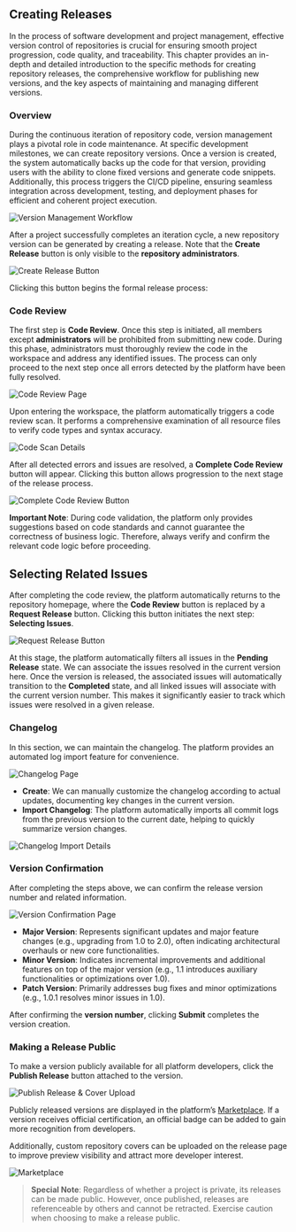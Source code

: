 ## Creating Releases  

In the process of software development and project management, effective version control of repositories is crucial for ensuring smooth project progression, code quality, and traceability. This chapter provides an in-depth and detailed introduction to the specific methods for creating repository releases, the comprehensive workflow for publishing new versions, and the key aspects of maintaining and managing different versions.  

### Overview  

During the continuous iteration of repository code, version management plays a pivotal role in code maintenance. At specific development milestones, we can create repository versions. Once a version is created, the system automatically backs up the code for that version, providing users with the ability to clone fixed versions and generate code snippets. Additionally, this process triggers the CI/CD pipeline, ensuring seamless integration across development, testing, and deployment phases for efficient and coherent project execution.  

![Version Management Workflow](/portal/flow.png)  

After a project successfully completes an iteration cycle, a new repository version can be generated by creating a release. Note that the **Create Release** button is only visible to the **repository administrators**.  

![Create Release Button](/portal/rep-version.png)  

Clicking this button begins the formal release process:  

### Code Review  

The first step is **Code Review**. Once this step is initiated, all members except **administrators** will be prohibited from submitting new code. During this phase, administrators must thoroughly review the code in the workspace and address any identified issues. The process can only proceed to the next step once all errors detected by the platform have been fully resolved.  

![Code Review Page](/portal/rep-version2.png)  

Upon entering the workspace, the platform automatically triggers a code review scan. It performs a comprehensive examination of all resource files to verify code types and syntax accuracy.  

![Code Scan Details](/portal/rep-version3.png)  

After all detected errors and issues are resolved, a **Complete Code Review** button will appear. Clicking this button allows progression to the next stage of the release process.  

![Complete Code Review Button](/portal/rep-version4.png)  

**Important Note**: During code validation, the platform only provides suggestions based on code standards and cannot guarantee the correctness of business logic. Therefore, always verify and confirm the relevant code logic before proceeding.  

## Selecting Related Issues  

After completing the code review, the platform automatically returns to the repository homepage, where the **Code Review** button is replaced by a **Request Release** button. Clicking this button initiates the next step: **Selecting Issues**.  

![Request Release Button](/portal/rep-version5.png)  

At this stage, the platform automatically filters all issues in the **Pending Release** state. We can associate the issues resolved in the current version here. Once the version is released, the associated issues will automatically transition to the **Completed** state, and all linked issues will associate with the current version number. This makes it significantly easier to track which issues were resolved in a given release.  

### Changelog  

In this section, we can maintain the changelog. The platform provides an automated log import feature for convenience.  

![Changelog Page](/portal/rep-version6.png)  

-   **Create**: We can manually customize the changelog according to actual updates, documenting key changes in the current version.  
-   **Import Changelog**: The platform automatically imports all commit logs from the previous version to the current date, helping to quickly summarize version changes.  

![Changelog Import Details](/portal/rep-version7.png)  

### Version Confirmation  

After completing the steps above, we can confirm the release version number and related information.  

![Version Confirmation Page](/portal/rep-version8.png)  

-   **Major Version**: Represents significant updates and major feature changes (e.g., upgrading from 1.0 to 2.0), often indicating architectural overhauls or new core functionalities.  
-   **Minor Version**: Indicates incremental improvements and additional features on top of the major version (e.g., 1.1 introduces auxiliary functionalities or optimizations over 1.0).  
-   **Patch Version**: Primarily addresses bug fixes and minor optimizations (e.g., 1.0.1 resolves minor issues in 1.0).  

After confirming the **version number**, clicking **Submit** completes the version creation.  

### Making a Release Public  

To make a version publicly available for all platform developers, click the **Publish Release** button attached to the version.  

![Publish Release & Cover Upload](/portal/rep-version9.png)  

Publicly released versions are displayed in the platform’s [Marketplace](https://viscode.jokers.pub/market). If a version receives official certification, an official badge can be added to gain more recognition from developers.  

Additionally, custom repository covers can be uploaded on the release page to improve preview visibility and attract more developer interest.  

![Marketplace](/portal/market.png)  

> **Special Note**: Regardless of whether a project is private, its releases can be made public. However, once published, releases are referenceable by others and cannot be retracted. Exercise caution when choosing to make a release public.